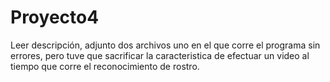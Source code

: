 # Proyecto4
Leer descripción, adjunto dos archivos uno en el que corre el programa sin errores, pero tuve que sacrificar la caracteristica de efectuar un video al tiempo que corre el reconocimiento de rostro.
